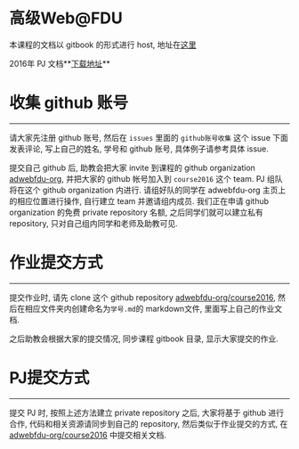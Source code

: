 # 高级Web@FDU

本课程的文档以 gitbook 的形式进行 host, 地址在[这里](https://www.gitbook.com/@adwebfdu)

2016年 PJ 文档**[下载地址](/data/pj2016.pdf)**

# 收集 github 账号
---

请大家先注册 github 账号, 然后在 `issues` 里面的 `github账号收集` 这个 issue 下面发表评论, 写上自己的姓名, 学号和 github 账号, 具体例子请参考具体 issue.

提交自己 github 后, 助教会把大家 invite 到课程的 github organization [adwebfdu-org](https://github.com/adwebfdu-org), 并把大家的 github 帐号加入到 `course2016` 这个 team. PJ 组队将在这个 github organization 内进行. 请组好队的同学在 adwebfdu-org 主页上的相应位置进行操作, 自行建立 team 并邀请组内成员. 我们正在申请 github organization 的免费 private repository 名额, 之后同学们就可以建立私有 repository, 只对自己组内同学和老师及助教可见.


# 作业提交方式
---

提交作业时, 请先 clone 这个 github repository [adwebfdu-org/course2016](https://github.com/adwebfdu-org/course2016), 然后在相应文件夹内创建命名为`学号.md`的 markdown文件, 里面写上自己的作业文档.

之后助教会根据大家的提交情况, 同步课程 gitbook 目录, 显示大家提交的作业.


# PJ提交方式
---

提交 PJ 时, 按照上述方法建立 private repository 之后, 大家将基于 github 进行合作, 代码和相关资源请同步到自己的 repository, 然后类似于作业提交的方式, 在 [adwebfdu-org/course2016](https://github.com/adwebfdu-org/course2016) 中提交相关文档.
